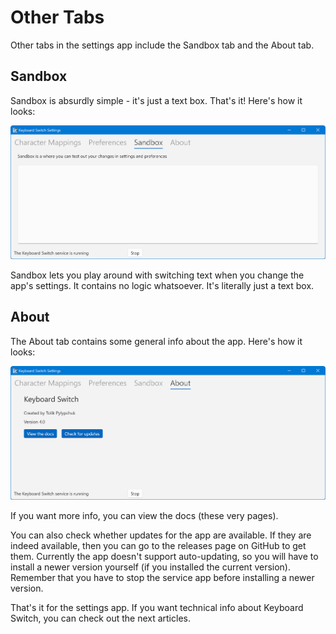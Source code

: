 # Other Tabs

Other tabs in the settings app include the Sandbox tab and the About tab.

## Sandbox

Sandbox is absurdly simple - it's just a text box. That's it! Here's how it looks:

![](../.gitbook/assets/v4.0-screen-sandbox.png)

Sandbox lets you play around with switching text when you change the app's settings. It contains no logic whatsoever. It's literally just a text box.

## About

The About tab contains some general info about the app. Here's how it looks:

![](../.gitbook/assets/v4.0-screen-about.png)

If you want more info, you can view the docs (these very pages).

You can also check whether updates for the app are available. If they are indeed available, then you can go to the releases page on GitHub to get them. Currently the app doesn't support auto-updating, so you will have to install a newer version yourself (if you installed the current version). Remember that you have to stop the service app before installing a newer version.

That's it for the settings app. If you want technical info about Keyboard Switch, you can check out the next articles.
